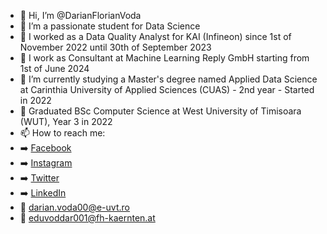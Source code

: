 - 👋 Hi, I’m @DarianFlorianVoda
- 👀 I’m a passionate student for Data Science
- 💼 I worked as a Data Quality Analyst for KAI (Infineon) since 1st of November 2022 until 30th of September 2023
- 💼 I work as Consultant at Machine Learning Reply GmbH starting from 1st of June 2024
- 🌱 I’m currently studying a Master's degree named Applied Data Science at Carinthia University of Applied Sciences (CUAS) - 2nd year - Started in 2022
- 🌱 Graduated BSc Computer Science at West University of Timisoara (WUT), Year 3 in 2022
- 📫 How to reach me:
- ➡️ [Facebook](https://www.facebook.com/Darian.Florian/)
- ➡️ [Instagram](https://www.instagram.com/vodadarian/)
- ➡️ [Twitter](https://twitter.com/DarianVoda)
- ➡️ [LinkedIn](https://www.linkedin.com/in/voda-darian/)
- 📧 darian.voda00@e-uvt.ro
- 📧 eduvoddar001@fh-kaernten.at 
